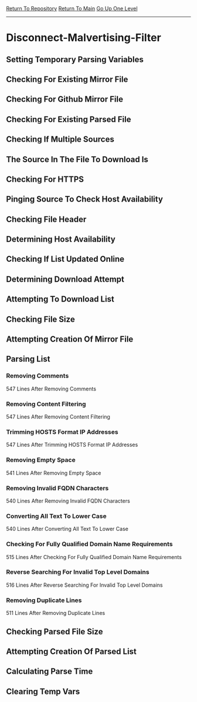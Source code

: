 [Return To Repository](https://github.com/deathbybandaid/piholeparser/)
[Return To Main](https://github.com/deathbybandaid/piholeparser/blob/master/RecentRunLogs/Mainlog.md)
[Go Up One Level](https://github.com/deathbybandaid/piholeparser/blob/master/RecentRunLogs/TopLevelScripts/30-Processing-External-Blacklists.md)
____________________________________
# Disconnect-Malvertising-Filter
## Setting Temporary Parsing Variables
## Checking For Existing Mirror File
## Checking For Github Mirror File
## Checking For Existing Parsed File
## Checking If Multiple Sources
## The Source In The File To Download Is
## Checking For HTTPS
## Pinging Source To Check Host Availability
## Checking File Header
## Determining Host Availability
## Checking If List Updated Online
## Determining Download Attempt
## Attempting To Download List
## Checking File Size
## Attempting Creation Of Mirror File
## Parsing List
### Removing Comments
547 Lines After Removing Comments
### Removing Content Filtering
547 Lines After Removing Content Filtering
### Trimming HOSTS Format IP Addresses
547 Lines After Trimming HOSTS Format IP Addresses
### Removing Empty Space
541 Lines After Removing Empty Space
### Removing Invalid FQDN Characters
540 Lines After Removing Invalid FQDN Characters
### Converting All Text To Lower Case
540 Lines After Converting All Text To Lower Case
### Checking For Fully Qualified Domain Name Requirements
515 Lines After Checking For Fully Qualified Domain Name Requirements
### Reverse Searching For Invalid Top Level Domains
516 Lines After Reverse Searching For Invalid Top Level Domains
### Removing Duplicate Lines
511 Lines After Removing Duplicate Lines
## Checking Parsed File Size
## Attempting Creation Of Parsed List
## Calculating Parse Time
## Clearing Temp Vars
